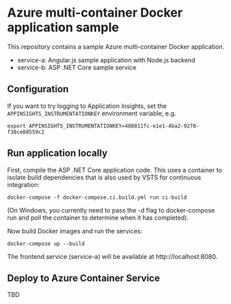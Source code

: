 # Azure multi-container Docker application sample
This repository contains a sample Azure multi-container Docker application.

* service-a: Angular.js sample application with Node.js backend 
* service-b: ASP .NET Core sample service

## Configuration
If you want to try logging to Application Insights, set the `APPINSIGHTS_INSTRUMENTATIONKEY` environment variable, e.g.

```
export APPINSIGHTS_INSTRUMENTATIONKEY=488811fc-e1e1-4ba2-9278-f38ce88559c2
```

## Run application locally
First, compile the ASP .NET Core application code. This uses a container to isolate build dependencies that is also used by VSTS for continuous integration:

```
docker-compose -f docker-compose.ci.build.yml run ci-build
```

(On Windows, you currently need to pass the -d flag to docker-compose run and poll the container to determine when it has completed).

Now build Docker images and run the services:

```
docker-compose up --build
```

The frontend service (service-a) will be available at http://localhost:8080.

## Deploy to Azure Container Service
TBD